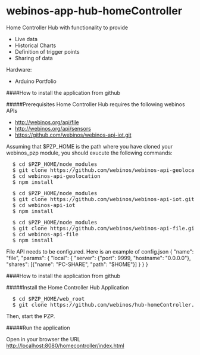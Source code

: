 webinos-app-hub-homeController
==============================

Home Controller Hub with functionality to provide 
- Live data 
- Historical Charts 
- Definition of trigger points 
- Sharing of data 

Hardware: 
- Arduino Portfolio

####How to install the application from github

#####Prerequisites
Home Controller Hub requires the following webinos APIs

* http://webinos.org/api/file
* http://webinos.org/api/sensors
* https://github.com/webinos/webinos-api-iot.git

Assuming that $PZP_HOME is the path where you have cloned your webinos_pzp module, you should exucute the following commands:

<pre>
  $ cd $PZP_HOME/node_modules
  $ git clone https://github.com/webinos/webinos-api-geolocation.git
  $ cd webinos-api-geolocation
  $ npm install
</pre>

<pre>
  $ cd $PZP_HOME/node_modules
  $ git clone https://github.com/webinos/webinos-api-iot.git
  $ cd webinos-api-iot
  $ npm install
</pre>

<pre>
  $ cd $PZP_HOME/node_modules
  $ git clone https://github.com/webinos/webinos-api-file.git
  $ cd webinos-api-file
  $ npm install
</pre>

File API needs to be configured. Here is an example of config.json
{ "name": "file",
  "params": {
    "local": {
      "server": {"port": 9999, "hostname": "0.0.0.0"},
      "shares": [{"name": "PC-SHARE", "path": "$HOME"}]
    }
  }
}

####How to install the application from github

#####Install the Home Controller Hub Application
<pre>
  $ cd $PZP_HOME/web_root
  $ git clone https://github.com/webinos/hub-homeController.git homecontroller
</pre>

Then, start the PZP.

#####Run the application

Open in your browser the URL [http://localhost:8080/homecontroller/index.html](http://localhost:8080/homecontroller/index.html)
